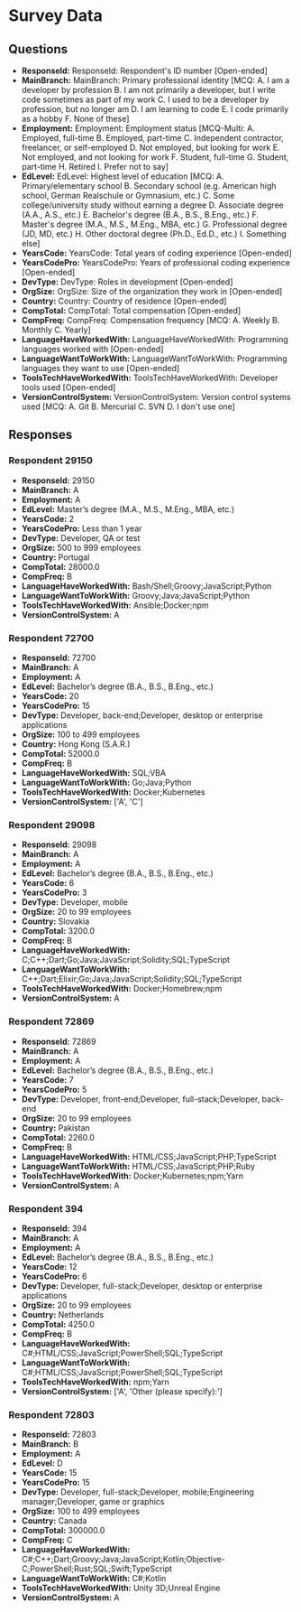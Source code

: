 # Survey Data

## Questions

- **ResponseId:** ResponseId: Respondent's ID number [Open-ended]
- **MainBranch:** MainBranch: Primary professional identity [MCQ: A. I am a developer by profession B. I am not primarily a developer, but I write code sometimes as part of my work C. I used to be a developer by profession, but no longer am D. I am learning to code E. I code primarily as a hobby F. None of these]
- **Employment:** Employment: Employment status [MCQ-Multi: A. Employed, full-time B. Employed, part-time C. Independent contractor, freelancer, or self-employed D. Not employed, but looking for work E. Not employed, and not looking for work F. Student, full-time G. Student, part-time H. Retired I. Prefer not to say]
- **EdLevel:** EdLevel: Highest level of education [MCQ: A. Primary/elementary school B. Secondary school (e.g. American high school, German Realschule or Gymnasium, etc.) C. Some college/university study without earning a degree D. Associate degree (A.A., A.S., etc.) E. Bachelor's degree (B.A., B.S., B.Eng., etc.) F. Master's degree (M.A., M.S., M.Eng., MBA, etc.) G. Professional degree (JD, MD, etc.) H. Other doctoral degree (Ph.D., Ed.D., etc.) I. Something else]
- **YearsCode:** YearsCode: Total years of coding experience [Open-ended]
- **YearsCodePro:** YearsCodePro: Years of professional coding experience [Open-ended]
- **DevType:** DevType: Roles in development [Open-ended]
- **OrgSize:** OrgSize: Size of the organization they work in [Open-ended]
- **Country:** Country: Country of residence [Open-ended]
- **CompTotal:** CompTotal: Total compensation [Open-ended]
- **CompFreq:** CompFreq: Compensation frequency [MCQ: A. Weekly B. Monthly C. Yearly]
- **LanguageHaveWorkedWith:** LanguageHaveWorkedWith: Programming languages worked with [Open-ended]
- **LanguageWantToWorkWith:** LanguageWantToWorkWith: Programming languages they want to use [Open-ended]
- **ToolsTechHaveWorkedWith:** ToolsTechHaveWorkedWith: Developer tools used [Open-ended]
- **VersionControlSystem:** VersionControlSystem: Version control systems used [MCQ: A. Git B. Mercurial C. SVN D. I don't use one]

## Responses

### Respondent 29150

- **ResponseId:** 29150
- **MainBranch:** A
- **Employment:** A
- **EdLevel:** Master’s degree (M.A., M.S., M.Eng., MBA, etc.)
- **YearsCode:** 2
- **YearsCodePro:** Less than 1 year
- **DevType:** Developer, QA or test
- **OrgSize:** 500 to 999 employees
- **Country:** Portugal
- **CompTotal:** 28000.0
- **CompFreq:** B
- **LanguageHaveWorkedWith:** Bash/Shell;Groovy;JavaScript;Python
- **LanguageWantToWorkWith:** Groovy;Java;JavaScript;Python
- **ToolsTechHaveWorkedWith:** Ansible;Docker;npm
- **VersionControlSystem:** A

### Respondent 72700

- **ResponseId:** 72700
- **MainBranch:** A
- **Employment:** A
- **EdLevel:** Bachelor’s degree (B.A., B.S., B.Eng., etc.)
- **YearsCode:** 20
- **YearsCodePro:** 15
- **DevType:** Developer, back-end;Developer, desktop or enterprise applications
- **OrgSize:** 100 to 499 employees
- **Country:** Hong Kong (S.A.R.)
- **CompTotal:** 52000.0
- **CompFreq:** B
- **LanguageHaveWorkedWith:** SQL;VBA
- **LanguageWantToWorkWith:** Go;Java;Python
- **ToolsTechHaveWorkedWith:** Docker;Kubernetes
- **VersionControlSystem:** ['A', 'C']

### Respondent 29098

- **ResponseId:** 29098
- **MainBranch:** A
- **Employment:** A
- **EdLevel:** Bachelor’s degree (B.A., B.S., B.Eng., etc.)
- **YearsCode:** 6
- **YearsCodePro:** 3
- **DevType:** Developer, mobile
- **OrgSize:** 20 to 99 employees
- **Country:** Slovakia
- **CompTotal:** 3200.0
- **CompFreq:** B
- **LanguageHaveWorkedWith:** C;C++;Dart;Go;Java;JavaScript;Solidity;SQL;TypeScript
- **LanguageWantToWorkWith:** C++;Dart;Elixir;Go;Java;JavaScript;Solidity;SQL;TypeScript
- **ToolsTechHaveWorkedWith:** Docker;Homebrew;npm
- **VersionControlSystem:** A

### Respondent 72869

- **ResponseId:** 72869
- **MainBranch:** A
- **Employment:** A
- **EdLevel:** Bachelor’s degree (B.A., B.S., B.Eng., etc.)
- **YearsCode:** 7
- **YearsCodePro:** 5
- **DevType:** Developer, front-end;Developer, full-stack;Developer, back-end
- **OrgSize:** 20 to 99 employees
- **Country:** Pakistan
- **CompTotal:** 2260.0
- **CompFreq:** B
- **LanguageHaveWorkedWith:** HTML/CSS;JavaScript;PHP;TypeScript
- **LanguageWantToWorkWith:** HTML/CSS;JavaScript;PHP;Ruby
- **ToolsTechHaveWorkedWith:** Docker;Kubernetes;npm;Yarn
- **VersionControlSystem:** A

### Respondent 394

- **ResponseId:** 394
- **MainBranch:** A
- **Employment:** A
- **EdLevel:** Bachelor’s degree (B.A., B.S., B.Eng., etc.)
- **YearsCode:** 12
- **YearsCodePro:** 6
- **DevType:** Developer, full-stack;Developer, desktop or enterprise applications
- **OrgSize:** 20 to 99 employees
- **Country:** Netherlands
- **CompTotal:** 4250.0
- **CompFreq:** B
- **LanguageHaveWorkedWith:** C#;HTML/CSS;JavaScript;PowerShell;SQL;TypeScript
- **LanguageWantToWorkWith:** C#;HTML/CSS;JavaScript;PowerShell;SQL;TypeScript
- **ToolsTechHaveWorkedWith:** npm;Yarn
- **VersionControlSystem:** ['A', 'Other (please specify):']

### Respondent 72803

- **ResponseId:** 72803
- **MainBranch:** B
- **Employment:** A
- **EdLevel:** D
- **YearsCode:** 15
- **YearsCodePro:** 15
- **DevType:** Developer, full-stack;Developer, mobile;Engineering manager;Developer, game or graphics
- **OrgSize:** 100 to 499 employees
- **Country:** Canada
- **CompTotal:** 300000.0
- **CompFreq:** C
- **LanguageHaveWorkedWith:** C#;C++;Dart;Groovy;Java;JavaScript;Kotlin;Objective-C;PowerShell;Rust;SQL;Swift;TypeScript
- **LanguageWantToWorkWith:** C#;Kotlin
- **ToolsTechHaveWorkedWith:** Unity 3D;Unreal Engine
- **VersionControlSystem:** A
